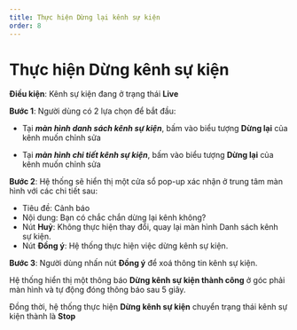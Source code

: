 ```yaml
---
title: Thực hiện Dừng lại kênh sự kiện
order: 8
---
```


# Thực hiện Dừng kênh sự kiện

**Điều kiện**: Kênh sự kiện đang ở trạng thái **Live**

**Bước 1**: Người dùng có 2 lựa chọn để bắt đầu:

- Tại _**màn hình danh sách kênh sự kiện**_, bấm vào biểu tượng **Dừng lại** của kênh muốn chỉnh sửa

- Tại _**màn hình chi tiết kênh sự kiện**_, bấm vào biểu tượng **Dừng lại** của kênh muốn chỉnh sửa

**Bước 2**: Hệ thống sẽ hiển thị một cửa sổ pop-up xác nhận ở trung tâm màn hình với các chi tiết sau:

- Tiêu đề: Cảnh báo
- Nội dung: Bạn có chắc chắn dừng lại kênh không?
- Nút **Huỷ**: Không thực hiện thay đổi, quay lại màn hình Danh sách kênh sự kiện.
- Nút **Đồng ý**: Hệ thống thực hiện việc dừng kênh sự kiện.

**Bước 3**: Người dùng nhấn nút **Đồng ý** để xoá thông tin kênh sự kiện.

Hệ thống hiển thị một thông báo **Dừng kênh sự kiện thành công** ở góc phải màn hình và tự động đóng thông báo sau 5 giây.

Đồng thời, hệ thống thực hiện **Dừng kênh sự kiện** chuyển trạng thái kênh sự kiện thành là **Stop**
